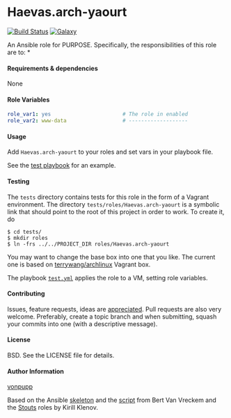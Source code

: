Haevas.arch-yaourt
===

[![Build Status](http://img.shields.io/travis/vonpupp/Haevas.arch-yaourt.svg?style=flat-square)](https://travis-ci.org/vonpupp/Haevas.arch-yaourt)
[![Galaxy](http://img.shields.io/badge/galaxy-Haevas.arch-yaourt-blue.svg?style=flat-square)](https://galaxy.ansible.com/list#/roles/ZZZ)

An Ansible role for PURPOSE. Specifically, the responsibilities of this role are to:
*

#### Requirements & dependencies

None

#### Role Variables

```yaml
role_var1: yes                       # The role in enabled
role_var2: www-data                  # -------------------
```

#### Usage

Add `Haevas.arch-yaourt` to your roles and set vars in your playbook file.

See the [test playbook](tests/test.yml) for an example.

#### Testing

The `tests` directory contains tests for this role in the form of a Vagrant environment. The directory `tests/roles/Haevas.arch-yaourt` is a symbolic link that should point to the root of this project in order to work. To create it, do

```ShellSession
$ cd tests/
$ mkdir roles
$ ln -frs ../../PROJECT_DIR roles/Haevas.arch-yaourt
```

You may want to change the base box into one that you like. The current one is based on [terrywang/archlinux](https://github.com/terrywang/vagrantboxes/blob/master/archlinux-x86_64.md) Vagrant box.

The playbook [`test.yml`](tests/test.yml) applies the role to a VM, setting role variables.

#### Contributing

Issues, feature requests, ideas are [appreciated](https://github.com/vonpupp/Haevas.arch-yaourt/issues). Pull requests are also very welcome. Preferably, create a topic branch and when submitting, squash your commits into one (with a descriptive message).

#### License

BSD. See the LICENSE file for details.

#### Author Information

[vonpupp]

Based on the Ansible [skeleton] and the [script] from Bert Van Vreckem and the [Stouts] roles by Kirill Klenov.

[vonpupp]: https://github.com/vonpupp
[skeleton]: https://github.com/bertvv/ansible-role-skeleton
[script]: https://github.com/bertvv/scripts/blob/master/src/role-skel.sh
[Stouts]: https://github.com/Stouts
